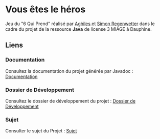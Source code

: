 # Vous êtes le héros
Jeu du "6 Qui Prend" réalisé par [Aghiles ]() et [Simon Regenwetter](https://github.com/Lesneo) dans le cadre du projet de la ressource **Java** de license 3 MIAGE à Dauphine.
## Liens
### Documentation
Consultez la documentation du projet générée par Javadoc : [Documentation]()
### Dossier de Développement
Consultez le dossier de développement du projet : [Dossier de Développement]()
### Sujet
Consulter le sujet du Projet : [Sujet]()
